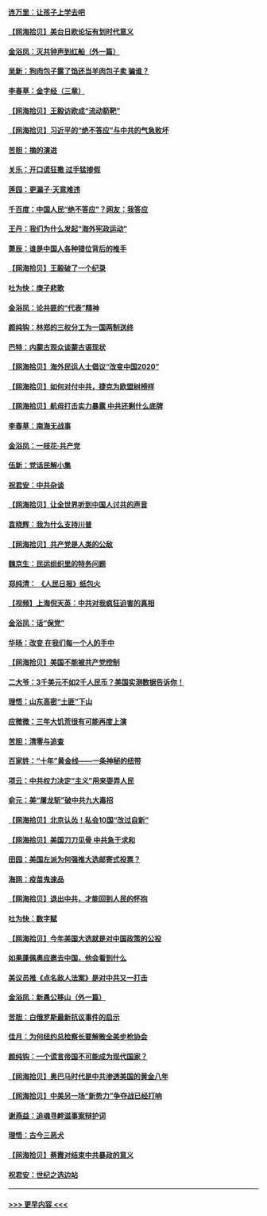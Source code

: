 #### [连万里：让孩子上学去吧](../pages/nsc993/n12385309.md?t=09071351) 
#### [【网海拾贝】美台日欧论坛有划时代意义](../pages/nsc993/n12385232.md?t=09071351) 
#### [金浴凤：灭共钟声到红船（外一篇）](../pages/nsc993/n12385154.md?t=09071351) 
#### [吴新：狗肉包子露了馅还当羊肉包子卖 骗谁？](../pages/nsc993/n12385133.md?t=09071351) 
#### [李春草：金字经（三章）](../pages/nsc993/n12383691.md?t=09071351) 
#### [【网海拾贝】王毅访欧成“流动箭靶”](../pages/nsc993/n12383338.md?t=09071351) 
#### [【网海拾贝】习近平的“绝不答应”与中共的气急败坏](../pages/nsc993/n12382819.md?t=09071351) 
#### [苦胆：摘的演进](../pages/nsc993/n12382619.md?t=09071351) 
#### [关乐：开口谎狂撒 过手猛掺假](../pages/nsc993/n12382604.md?t=09071351) 
#### [莲园：更漏子‧天意难违](../pages/nsc993/n12382598.md?t=09071351) 
#### [千百度：中国人民“绝不答应”？网友：我答应](../pages/nsc993/n12382024.md?t=09071351) 
#### [王丹：我们为什么发起“海外宪政运动”](../pages/nsc993/n12380286.md?t=09071351) 
#### [萧辰：谁是中国人各种错位背后的推手](../pages/nsc993/n12379800.md?t=09071351) 
#### [【网海拾贝】王毅破了一个纪录](../pages/nsc993/n12379251.md?t=09071351) 
#### [吐为快：庚子悲歌](../pages/nsc993/n12378821.md?t=09071351) 
#### [金浴凤：论共匪的“代表”精神](../pages/nsc993/n12377546.md?t=09071351) 
#### [颜纯钩：林郑的三权分工为一国两制送终](../pages/nsc993/n12377306.md?t=09071351) 
#### [巴特：内蒙古观众谈蒙古语现状](../pages/nsc993/n12376923.md?t=09071351) 
#### [【网海拾贝】海外民运人士倡议“改变中国2020”](../pages/nsc993/n12376682.md?t=09071351) 
#### [【网海拾贝】如何对付中共，捷克为欧盟树榜样](../pages/nsc993/n12374209.md?t=09071351) 
#### [【网海拾贝】航母打击实力暴露 中共还剩什么底牌](../pages/nsc993/n12371825.md?t=09071351) 
#### [李春草：南海无战事](../pages/nsc993/n12371159.md?t=09071351) 
#### [金浴凤：一枝花·共产党](../pages/nsc993/n12368757.md?t=09071351) 
#### [伍新：党话民解小集](../pages/nsc993/n12366907.md?t=09071351) 
#### [祝君安：中共杂谈](../pages/nsc993/n12366076.md?t=09071351) 
#### [【网海拾贝】让全世界听到中国人讨共的声音](../pages/nsc993/n12365569.md?t=09071351) 
#### [袁晓辉：我为什么支持川普](../pages/nsc993/n12362670.md?t=09071351) 
#### [【网海拾贝】共产党是人类的公敌](../pages/nsc993/n12363182.md?t=09071351) 
#### [魏京生：民运组织里的特务问题](../pages/nsc993/n12363010.md?t=09071351) 
#### [郑纯清： 《人民日报》纸包火](../pages/nsc993/n12362706.md?t=09071351) 
#### [【视频】上海倪天英：中共对我疯狂迫害的真相](../pages/nsc993/n12356341.md?t=09071351) 
#### [金浴凤：话“保党”](../pages/nsc993/n12361867.md?t=09071351) 
#### [华旸：改变 在我们每一个人的手中](../pages/nsc993/n12361774.md?t=09071351) 
#### [【网海拾贝】美国不能被共产党控制](../pages/nsc993/n12360271.md?t=09071351) 
#### [二大爷：3千美元不如2千人民币？美国实测数据告诉你！](../pages/nsc993/n12358563.md?t=09071351) 
#### [理悟：山东高密“土匪”下山](../pages/nsc993/n12358535.md?t=09071351) 
#### [应微微：三年大饥荒很有可能再度上演](../pages/nsc993/n12358523.md?t=09071351) 
#### [苦胆：清零与追查](../pages/nsc993/n12358501.md?t=09071351) 
#### [百家姓：“十年”黄金线——一条神秘的纽带](../pages/nsc993/n12358319.md?t=09071351) 
#### [项云：中共权力决定“主义”用来耍弄人民](../pages/nsc993/n12358172.md?t=09071351) 
#### [俞元：美“屠龙斩”破中共九大毒招](../pages/nsc993/n12357822.md?t=09071351) 
#### [【网海拾贝】北京认怂！私会10国“改过自新”](../pages/nsc993/n12357784.md?t=09071351) 
#### [【网海拾贝】美国刀刀见骨 中共急于求和](../pages/nsc993/n12355511.md?t=09071351) 
#### [田园：美国左派为何强推大选邮寄式投票？](../pages/nsc993/n12352963.md?t=09071351) 
#### [海网：疫苗鬼速品](../pages/nsc993/n12354438.md?t=09071351) 
#### [【网海拾贝】退出中共，才能回到人民的怀抱](../pages/nsc993/n12352634.md?t=09071351) 
#### [吐为快：数字赋](../pages/nsc993/n12352317.md?t=09071351) 
#### [【网海拾贝】今年美国大选就是对中国政策的公投](../pages/nsc993/n12350973.md?t=09071351) 
#### [如果蓬佩奥应邀去中国，他会看到什么](../pages/nsc993/n12350945.md?t=09071351) 
#### [美议员推《点名敌人法案》是对中共又一打击](../pages/nsc993/n12350765.md?t=09071351) 
#### [金浴凤：新愚公移山（外一篇）](../pages/nsc993/n12350253.md?t=09071351) 
#### [苦胆：白俄罗斯最新抗议事件的启示](../pages/nsc993/n12349989.md?t=09071351) 
#### [佳月：为何纽约总检察长要解散全美步枪协会](../pages/nsc993/n12349939.md?t=09071351) 
#### [颜纯钩：一个谎言帝国不可能成为现代国家？](../pages/nsc993/n12349898.md?t=09071351) 
#### [【网海拾贝】奥巴马时代是中共渗透美国的黄金八年](../pages/nsc993/n12349284.md?t=09071351) 
#### [【网海拾贝】中美另一场“新势力”争夺战已经打响](../pages/nsc993/n12346998.md?t=09071351) 
#### [谢燕益：追魂寻衅滋事案辩护词](../pages/nsc993/n12346892.md?t=09071351) 
#### [理悟：古今三恶犬](../pages/nsc993/n12345190.md?t=09071351) 
#### [【网海拾贝】蔡霞对结束中共暴政的意义](../pages/nsc993/n12344263.md?t=09071351) 
#### [祝君安：世纪之选边站](../pages/nsc993/n12342382.md?t=09071351) 

----
#### [ >>> 更早内容 <<< ](../indexes/nsc993-earlier.md)
